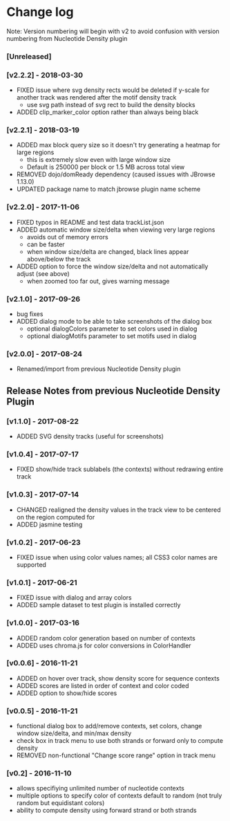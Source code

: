 # Change log
Note: Version numbering will begin with v2 to avoid confusion with version numbering from Nucleotide Density plugin

### [Unreleased]

### [v2.2.2] - 2018-03-30
- FIXED issue where svg density rects would be deleted if y-scale for another track was rendered after the motif density track
  - use svg path instead of svg rect to build the density blocks
- ADDED clip_marker_color option rather than always being black

### [v2.2.1] - 2018-03-19
- ADDED max block query size so it doesn't try generating a heatmap for large regions
  - this is extremely slow even with large window size
  - Default is 250000 per block or 1.5 MB across total view
- REMOVED dojo/domReady dependency (caused issues with JBrowse 1.13.0)
- UPDATED package name to match jbrowse plugin name scheme
  

### [v2.2.0] - 2017-11-06
- FIXED typos in README and test data trackList.json
- ADDED automatic window size/delta when viewing very large regions
  - avoids out of memory errors
  - can be faster
  - when window size/delta are changed, black lines appear above/below the track
- ADDED option to force the window size/delta and not automatically adjust (see above)
  - when zoomed too far out, gives warning message

### [v2.1.0] - 2017-09-26
- bug fixes
- ADDED dialog mode to be able to take screenshots of the dialog box
  - optional dialogColors parameter to set colors used in dialog
  - optional dialogMotifs parameter to set motifs used in dialog

### [v2.0.0] - 2017-08-24
- Renamed/import from previous Nucleotide Density plugin

## Release Notes from previous Nucleotide Density Plugin
### [v1.1.0] - 2017-08-22
- ADDED SVG density tracks (useful for screenshots)

### [v1.0.4] - 2017-07-17
- FIXED show/hide track sublabels (the contexts) without redrawing entire track

### [v1.0.3] - 2017-07-14
- CHANGED realigned the density values in the track view to be centered on the region computed for
- ADDED jasmine testing

### [v1.0.2] - 2017-06-23
- FIXED issue when using color values names; all CSS3 color names are supported

### [v1.0.1] - 2017-06-21
- FIXED issue with dialog and array colors
- ADDED sample dataset to test plugin is installed correctly

### [v1.0.0] - 2017-03-16
- ADDED random color generation based on number of contexts
- ADDED uses chroma.js for color conversions in ColorHandler

### [v0.0.6] - 2016-11-21
- ADDED on hover over track, show density score for sequence contexts
- ADDED scores are listed in order of context and color coded
- ADDED option to show/hide scores

### [v0.0.5] - 2016-11-21
- functional dialog box to add/remove contexts, set colors, change window size/delta, and min/max density
- check box in track menu to use both strands or forward only to compute density
- REMOVED non-functional "Change score range" option in track menu

### [v0.2] - 2016-11-10
- allows specifiying unlimited number of nucleotide contexts
- multiple options to specify color of contexts default to random (not truly random but equidistant colors)
- ability to compute density using forward strand or both strands